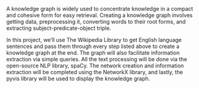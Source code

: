 A knowledge graph is widely used to concentrate knowledge in a compact and cohesive form for easy retrieval. Creating a knowledge graph involves getting data, preprocessing it, converting words to their root forms, and extracting subject-predicate-object triple.

In this project, we’ll use The Wikipedia Library to get English language sentences and pass them through every step listed above to create a knowledge graph at the end. The graph will also facilitate information extraction via simple queries. All the text processing will be done via the open-source NLP library, spaCy. The network creation and information extraction will be completed using the NetworkX library, and lastly, the pyvis library will be used to display the knowledge graph.